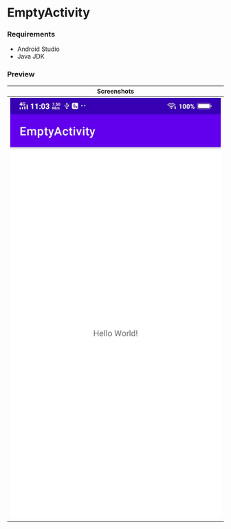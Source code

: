 # EmptyActivity

### Requirements

- Android Studio
- Java JDK

### Preview

|                           Screenshots                           |
|:---------------------------------------------------------------:|
| <img src="/screenshots/01.jpg" alt="Screenshot 01" width="540"> |

